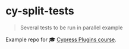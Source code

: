 # cy-split-tests

> Several tests to be run in parallel example

Example repo for 🎓 [Cypress Plugins course](https://cypress.tips/courses/cypress-plugins).
